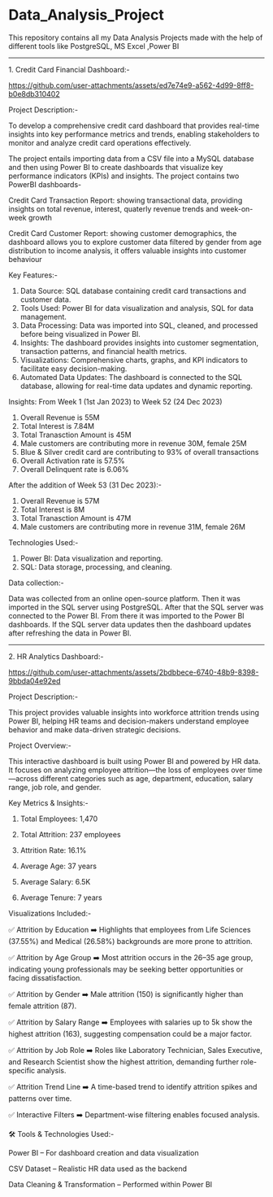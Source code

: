 # Data_Analysis_Project
This repository contains all my Data Analysis Projects made with the help of different tools like PostgreSQL, MS Excel ,Power BI
<hr/> 
1. Credit Card Financial Dashboard:-

https://github.com/user-attachments/assets/ed7e74e9-a562-4d99-8ff8-b0e8db310402

Project Description:-

To develop a comprehensive credit card dashboard that provides real-time insights into key performance metrics and trends, enabling stakeholders to monitor and analyze credit card operations effectively.

The project entails importing data from a CSV file into a MySQL database and then using Power BI to create dashboards that visualize key performance indicators (KPIs) and insights. The project contains two PowerBI dashboards-

Credit Card Transaction Report: showing transactional data, providing insights on total revenue, interest, quaterly revenue trends and week-on-week growth

Credit Card Customer Report: showing customer demographics, the dashboard allows you to explore customer data filtered by gender from age distribution to income analysis, it offers valuable insights into customer behaviour

Key Features:-

1. Data Source: SQL database containing credit card transactions and customer data.
2. Tools Used: Power BI for data visualization and analysis, SQL for data management.
3. Data Processing: Data was imported into SQL, cleaned, and processed before being visualized in Power BI.
4. Insights: The dashboard provides insights into customer segmentation, transaction patterns, and financial health metrics.
5. Visualizations: Comprehensive charts, graphs, and KPI indicators to facilitate easy decision-making.
6. Automated Data Updates: The dashboard is connected to the SQL database, allowing for real-time data updates and dynamic reporting.

Insights:
From Week 1 (1st Jan 2023) to Week 52 (24 Dec 2023)

1. Overall Revenue is 55M
2. Total Interest is 7.84M
3. Total Tranasction Amount is 45M
4. Male customers are contributing more in revenue 30M, female 25M
5. Blue & Silver credit card are contributing to 93% of overall transactions
6. Overall Activation rate is 57.5%
7. Overall Delinquent rate is 6.06%

After the addition of Week 53 (31 Dec 2023):-
1. Overall Revenue is 57M
2. Total Interest is 8M
3. Total Tranasction Amount is 47M
4.  Male customers are contributing more in revenue 31M, female 26M

Technologies Used:-
1. Power BI: Data visualization and reporting.
2. SQL: Data storage, processing, and cleaning.

Data collection:-

Data was collected from an online open-source platform. Then it was imported in the SQL server using PostgreSQL. After that the SQL server was connected to the Power BI. From there it was imported to the Power BI dashboards. If the SQL server data updates then the dashboard updates after refreshing the data in Power BI.



<hr/> 
2. HR Analytics Dashboard:-

https://github.com/user-attachments/assets/2bdbbece-6740-48b9-8398-9bbda04e92ed

Project Description:-

This project provides valuable insights into workforce attrition trends using Power BI, helping HR teams and decision-makers understand employee behavior and make data-driven strategic decisions.

Project Overview:-

This interactive dashboard is built using Power BI and powered by HR data. It focuses on analyzing employee attrition—the loss of employees over time—across different categories such as age, department, education, salary range, job role, and gender.

Key Metrics & Insights:-

1. Total Employees: 1,470

2. Total Attrition: 237 employees

3. Attrition Rate: 16.1%

4. Average Age: 37 years

5. Average Salary: 6.5K

6. Average Tenure: 7 years

Visualizations Included:-
 
✅ Attrition by Education
➡️ Highlights that employees from Life Sciences (37.55%) and Medical (26.58%) backgrounds are more prone to attrition.

✅ Attrition by Age Group
➡️ Most attrition occurs in the 26–35 age group, indicating young professionals may be seeking better opportunities or facing dissatisfaction.

✅ Attrition by Gender
➡️ Male attrition (150) is significantly higher than female attrition (87).

✅ Attrition by Salary Range
➡️ Employees with salaries up to 5k show the highest attrition (163), suggesting compensation could be a major factor.

✅ Attrition by Job Role
➡️ Roles like Laboratory Technician, Sales Executive, and Research Scientist show the highest attrition, demanding further role-specific analysis.

✅ Attrition Trend Line
➡️ A time-based trend to identify attrition spikes and patterns over time.

✅ Interactive Filters
➡️ Department-wise filtering enables focused analysis.

🛠️ Tools & Technologies Used:-

Power BI – For dashboard creation and data visualization

CSV Dataset – Realistic HR data used as the backend

Data Cleaning & Transformation – Performed within Power BI
